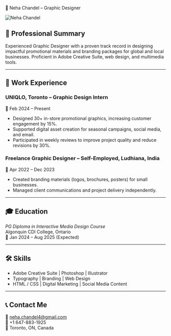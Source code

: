 🎨 Neha Chandel – Graphic Designer

![Neha Chandel](./7b4805a9-e5b7-4363-8b90-d8269e2b340a.jpg)

## 💼 Professional Summary

Experienced Graphic Designer with a proven track record in designing impactful promotional materials and branding packages for global and local businesses. Proficient in Adobe Creative Suite, web design, and multimedia tools.

---

## 📌 Work Experience

### UNIQLO, Toronto – Graphic Design Intern
📅 Feb 2024 – Present  
- Designed 30+ in-store promotional graphics, increasing customer engagement by 15%.
- Supported digital asset creation for seasonal campaigns, social media, and email.
- Participated in weekly reviews to improve project quality and reduce revisions by 30%.

### Freelance Graphic Designer – Self-Employed, Ludhiana, India
📅 Apr 2022 – Dec 2023  
- Created branding materials (logos, brochures, posters) for small businesses.
- Managed client communications and project delivery independently.

---

## 🎓 Education

*PG Diploma in Interactive Media Design Course*  
Algonquin CDI College, Ontario  
📅 Jan 2024 – Aug 2025 (Expected)

---

## 🛠️ Skills

- Adobe Creative Suite | Photoshop | Illustrator  
- Typography | Branding | Web Design  
- HTML / CSS | Digital Marketing | Social Media Content

---

## 📞 Contact Me

📧 neha.chandel4@gmail.com  
📱 +1 647-883-1925  
📍 Toronto, ON, Canada


